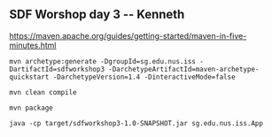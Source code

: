 ## SDF Worshop day 3 -- Kenneth

https://maven.apache.org/guides/getting-started/maven-in-five-minutes.html

```
mvn archetype:generate -DgroupId=sg.edu.nus.iss -DartifactId=sdfworkshop3 -DarchetypeArtifactId=maven-archetype-quickstart -DarchetypeVersion=1.4 -DinteractiveMode=false
```

```
mvn clean compile
```

```
mvn package
```

```
java -cp target/sdfworkshop3-1.0-SNAPSHOT.jar sg.edu.nus.iss.App

```
